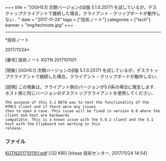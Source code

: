 ﻿+++
title = "[GGH5.1] 次期バージョンのβ版 5.1.0.25171 を試しているが，デスクトップクライアントで接続した場合，クライアント・クリップボードが動作しない．"
date = "2017-11-24"
tags = ["技術ノート"]
categories = ["tech"]
banner = "img/technote.jpg"
+++

-----------------------------------------------------------------------------------------------------------------------------

*技術ノート

2017/11/24*


[番号]
技術ノート KGTN 2017101101

[現象]
[GGH5.1] 次期バージョンのβ版 5.1.0.25171
を試しているが，デスクトップクライアントで接続した場合，クライアント・クリップボードが動作しない．

[説明]
この現象は，クライアント側のバージョンが5.0系の場合に発生します．ホスト側と同じバージョンのデスクトップクライアントを使用してください．

    The purpose of this 5.1 BETA was to test the functionality of the HTML5 client and if there were any issues
    then to open a case. This issue will be fixed in version 6.0 where the client and host are backwards
    compatible. This is a known issue with the 5.0.2 client and the 5.1 host with the Clipboard not working in this
    release.


### ファイル

 
 


[KGTN2017101101.pdf](http://techreport.kitasp.net/attachments/download/3853/KGTN2017101101.pdf)
 [(32 KB)] [kitasp 技術センター, 2017/11/24
14:54]


 


 

